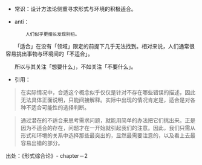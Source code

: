 - 常识：设计方法论侧重寻求形式与环境的积极适合。
- anti：   

          人们似乎更擅长发现别扭。

       「适合」在没有「领域」限定的前提下几乎无法找到。相对来说，人们通常很容易挑出事物与环境间的「不适合」。
      
        所以与其关注「想要什么」，不如关注「不要什么」。

- 引用：

> 在实际情况中，合适这个概念似乎仅仅是针对不存在哪些错误的描述，因此无法具体正面说明，只能间接解释。实际中出现的情况肯定是，适合是对各种不适合可能性的选择判断。

> 通过潜在的不适合来思考需求问题，就能用简单的办法把它们挑出来。正是因为不适合的存在，问题才在一开始就引起我们的注意。因此，我们只需从形式和环境的关系中选择那些最突出的，显然最需要注意的，以及看上去最容易出错的部分。

出处：《形式综合论》- chapter－2
